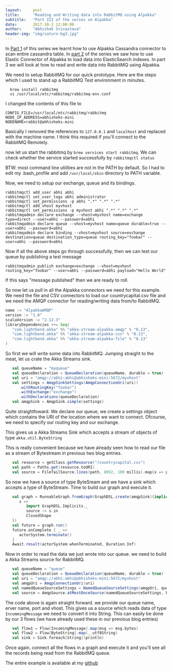 ```yaml
---
layout:     post
title:      "Reading and Writing data into RabbitMQ using Alpakka"
subtitle:   "Part III of the series on Alpakka"
date:       2017-10-2 12:00:00
author:     "Abhishek Srivastava"
header-img: "img/saturn-bg3.jpg"
---
```


In [Part 1](https://abhsrivastava.github.io/2017/09/29/Scan-Cassandra-with-Alpakka/) of this series we learnt how to use Alpakka Cassandra connector to scan entire cassandra table. In [part 2](https://abhsrivastava.github.io/2017/10/02/Alpkka-File-CSV-Elastic/) of the series we saw how to use Elastic Connector of Alpakka to load data into ElasticSearch indexes. In part 3 we will look at how to read and write data into RabbitMQ using Alpakka.


We need to setup RabbitMQ for our quick prototype. Here are the steps which I used to stand up a RabbitMQ Test environment in minutes.

```shell
  brew install rabbitmq
  vi /usr/local/etc/rabbitmq/rabbitmq-env.conf
```

I changed the contents of this file to 

```
CONFIG_FILE=/usr/local/etc/rabbitmq/rabbitmq
NODE_IP_ADDRESS=abhisheks-mini
NODENAME=rabbit@abhisheks-mini
```

Basically I removed the references to `127.0.0.1` and `localhost` and replaced with the machine name. I think this required if you'll connect to the RabbitMQ Remotely.

now let us start the rabbitmq by `brew services start rabbitmq`. We can check whether the service started successfully by `rabbitmqctl status`

BTW: most command line utilities are not in the PATH by default. So I had to edit my .bash_profile and add `/usr/local/sbin` directory to PATH variable.

Now, we need to setup our exchange, queue and its bindings.

```
rabbitmqctl add_user abhi abhi
rabbitmqctl set_user_tags abhi administrator
rabbitmqctl set_permissions -p abhi ".*" ".*" ".*"
rabbitmqctl add_vhost myvhost
rabbitmqctl set_permissions -p myvhost abhi ".*" ".*" ".*"
rabbitmqadmin declare exchange --vhost=myvhost name=exchange type=direct --user=abhi --password=abhi
rabbitmqadmin declare queue --vhost=myvhost name=queue durable=true --user=abhi --password=abhi
rabbitmqadmin declare binding --vhost=myvhost source=exchange destination=queue destination_type=queue routing_key="foobar" --user=abhi --password=abhi
```

Now if all the above steps go through successfully, then we can test our queue by publishing a test message

```
rabbitmqadmin publish exchange=exchange --vhost=myvhost routing_key="foobar" --user=abhi --password=abhi payload="Hello World"
```

If this says "message published" then we are ready to roll.

So now let us pull in all the Alpakka connectors we need for this example. We need the file and CSV connectors to load our countrycapital.csv file and we need the AMQP connector for reading/writing data from/to RabbitMQ.

```scala
name := "AlpakkaAMQP"
version := "1.0"
scalaVersion := "2.12.3"
libraryDependencies ++= Seq(
   "com.lightbend.akka" %% "akka-stream-alpakka-amqp" % "0.13",
   "com.lightbend.akka" %% "akka-stream-alpakka-csv" % "0.13",
   "com.lightbend.akka" %% "akka-stream-alpakka-file" % "0.13"
)
```

So first we will write some data into RabbitMQ. Jumping straight to the meat, let us crate the Akka Streams sink.

```scala
   val queueName = "myqueue"
   val queueDeclaration = QueueDeclaration(queueName, durable = true)
   val uri = "amqp://abhi:abhi@abhisheks-mini:5672/myvhost"
   val settings = AmqpSinkSettings(AmqpConnectionUri(uri))
      .withRoutingKey("foobar")
      .withExchange("exchange")
      .withDeclarations(queueDeclaration)
   val amqpSink = AmqpSink.simple(settings)
```

Quite straightfoward. We declare our queue, we create a settings object which contains the URI of the location where we want to connect. Ofcourse, we need to specify our routing key and our exchange.

This gives us a Akka Streams Sink which accepts a stream of objects of type `akka.util.ByteString`

This is really convenient because we have already seen how to read our file as a stream of Bytestream in previous two blog entries.

```scala
   val resource = getClass.getResource("/countrycapital.csv")
   val path = Paths.get(resource.toURI)
   val source = FileTailSource.lines(path, 8092, 100 millis).map{x => println(x); x}.map(ByteString(_))
```

So now we have a source of type ByteSream and we have a sink which accepts a type of ByteStream. Time to build our graph and execute it.

```scala
   val graph = RunnableGraph.fromGraph(GraphDSL.create(amqpSink){implicit builder =>
      s =>
         import GraphDSL.Implicits._
         source ~> s.in
         ClosedShape
   })
   val future = graph.run()
   future.onComplete { _ =>
      actorSystem.terminate()
   }
   Await.result(actorSystem.whenTerminated, Duration.Inf)
```

Now in order to read the data we just wrote into our queue. we need to build a Akka Streams source for RabbitMQ.

```scala
   val queueName = "queue"
   val queueDeclaration = QueueDeclaration(queueName, durable = true)
   val uri = "amqp://abhi:abhi@abhisheks-mini:5672/myvhost"
   val amqpUri = AmqpConnectionUri(uri)
   val namedQueueSourceSettings = NamedQueueSourceSettings(amqpUri, queueName).withDeclarations(queueDeclaration)
   val source = AmqpSource.atMostOnceSource(namedQueueSourceSettings, bufferSize = 10)
```

The code above is again straight forward. we provide our queue name, erver name, port and vhost. This gives us a source which reads data of type `IncommingMessage` we need to convert it into String. This can easily be done by our 3 flows (we have already used these in our previous blog entries)

```scala
   val flow1 = Flow[IncomingMessage].map(msg => msg.bytes)
   val flow2 = Flow[ByteString].map(_.utf8String)
   val sink = Sink.foreach[String](println)
```

Once again. connect all the flows in a graph and execute it and you'll see all the records being read from the RabbitMQ queue.

The entire example is available at my [github](https://github.com/abhsrivastava/AlpakkaAMQP)